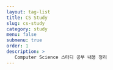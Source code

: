 ```yaml
---
layout: tag-list
title: CS Study
slug: cs-study
category: study
menu: false
submenu: true
order: 1
description: >
   Computer Science 스터디 공부 내용 정리
---
```

